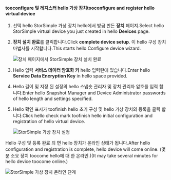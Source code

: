 #### <a name="tooconfigure-and-register-hello-virtual-device"></a><span data-ttu-id="9a443-101">tooconfigure 및 레지스터 hello 가상 장치</span><span class="sxs-lookup"><span data-stu-id="9a443-101">tooconfigure and register hello virtual device</span></span>

1. <span data-ttu-id="9a443-102">선택 hello StorSimple 가상 장치 hello에서 방금 만든 **장치** 페이지.</span><span class="sxs-lookup"><span data-stu-id="9a443-102">Select hello StorSimple virtual device you just created in hello **Devices** page.</span></span>
2. <span data-ttu-id="9a443-103">**장치 설치 완료**를 클릭합니다.</span><span class="sxs-lookup"><span data-stu-id="9a443-103">Click **complete device setup**.</span></span> <span data-ttu-id="9a443-104">이 hello 구성 장치 마법사를 시작합니다.</span><span class="sxs-lookup"><span data-stu-id="9a443-104">This starts hello Configure device wizard.</span></span>
    
    ![장치 페이지에서 StorSimple 장치 설치 완료](./media/storsimple-configure-register-virtual-device/StorSimple_CompleteDeviceSetupSVA1M.png)

4. <span data-ttu-id="9a443-106">Hello 입력 **서비스 데이터 암호화 키** hello 입력란에 있습니다.</span><span class="sxs-lookup"><span data-stu-id="9a443-106">Enter hello **Service Data Encryption Key** in hello space provided.</span></span>

5. <span data-ttu-id="9a443-107">Hello 길이 및 지정 된 설정의 hello 스냅숏 관리자 및 장치 관리자 암호를 입력 합니다.</span><span class="sxs-lookup"><span data-stu-id="9a443-107">Enter hello Snapshot Manager and Device Administrator passwords of hello length and settings specified.</span></span>

6. <span data-ttu-id="9a443-108">Hello 확인 표시가 toofinish hello 초기 구성 및 hello 가상 장치의 등록을 클릭 합니다.</span><span class="sxs-lookup"><span data-stu-id="9a443-108">Click hello check mark toofinish hello initial configuration and registration of hello virtual device.</span></span> 
    
    ![StorSimple 가상 장치 설정](./media/storsimple-configure-register-virtual-device/StorSimple_VirtualDeviceSettings1.png)

<span data-ttu-id="9a443-110">Hello 구성 및 등록 완료 되 면 hello 장치가 온라인 상태가 됩니다.</span><span class="sxs-lookup"><span data-stu-id="9a443-110">After hello configuration and registration is complete, hello device will come online.</span></span> <span data-ttu-id="9a443-111">(몇 분 소요 장치 toocome hello에 대 한 온라인.)</span><span class="sxs-lookup"><span data-stu-id="9a443-111">(It may take several minutes for hello device toocome online.)</span></span>

![StorSimple 가상 장치 온라인 단계](./media/storsimple-configure-register-virtual-device/StorSimple_VirtualDeviceOnline1M.png)

